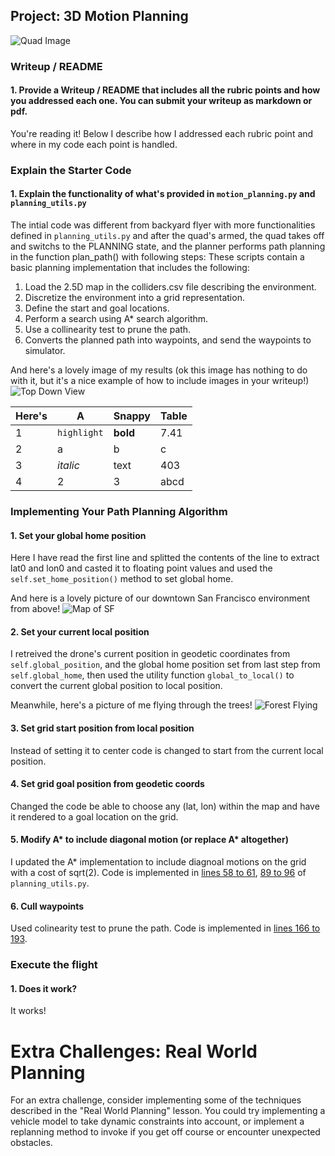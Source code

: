 ## Project: 3D Motion Planning
![Quad Image](./misc/enroute.png)

### Writeup / README

#### 1. Provide a Writeup / README that includes all the rubric points and how you addressed each one.  You can submit your writeup as markdown or pdf.  

You're reading it! Below I describe how I addressed each rubric point and where in my code each point is handled.

### Explain the Starter Code

#### 1. Explain the functionality of what's provided in `motion_planning.py` and `planning_utils.py`
The intial code was different from backyard flyer with more functionalities defined in `planning_utils.py` and after the quad's armed, the quad takes off and switchs to the PLANNING state, and the planner performs path planning in the function plan_path() with following steps:
These scripts contain a basic planning implementation that includes the following:
1. Load the 2.5D map in the colliders.csv file describing the environment.
2. Discretize the environment into a grid representation.
3. Define the start and goal locations.
4. Perform a search using A* search algorithm.
5. Use a collinearity test to prune the path.
6. Converts the planned path into waypoints, and send the waypoints to simulator.

And here's a lovely image of my results (ok this image has nothing to do with it, but it's a nice example of how to include images in your writeup!)
![Top Down View](./misc/high_up.png)

Here's | A | Snappy | Table
--- | --- | --- | ---
1 | `highlight` | **bold** | 7.41
2 | a | b | c
3 | *italic* | text | 403
4 | 2 | 3 | abcd

### Implementing Your Path Planning Algorithm

#### 1. Set your global home position
Here I have read the first line and splitted the contents of the line to extract lat0 and lon0 and casted it to floating point values and used the `self.set_home_position()` method to set global home.


And here is a lovely picture of our downtown San Francisco environment from above!
![Map of SF](./misc/map.png)

#### 2. Set your current local position
I retreived the drone's current position in geodetic coordinates from `self.global_position`, and the global home position set from last step from `self.global_home`, then used the utility function `global_to_local()` to convert the current global position to local position.

Meanwhile, here's a picture of me flying through the trees!
![Forest Flying](./misc/in_the_trees.png)

#### 3. Set grid start position from local position
Instead of setting it to center code is changed to start from the current local position.

#### 4. Set grid goal position from geodetic coords
Changed the code be able to choose any (lat, lon) within the map and have it rendered to a goal location on the grid.

#### 5. Modify A* to include diagonal motion (or replace A* altogether)
I updated the A* implementation to include diagnoal motions on the grid with a cost of sqrt(2). Code is implemented in [lines 58 to 61](planning_utils.py#L58-L61), [89 to 96](planning_utils.py#L89-L96) of `planning_utils.py`.

#### 6. Cull waypoints 
Used colinearity test to prune the path. Code is implemented in [lines 166 to 193](planning_utils.py#L166-L193).



### Execute the flight
#### 1. Does it work?
It works!

  
# Extra Challenges: Real World Planning

For an extra challenge, consider implementing some of the techniques described in the "Real World Planning" lesson. You could try implementing a vehicle model to take dynamic constraints into account, or implement a replanning method to invoke if you get off course or encounter unexpected obstacles.



